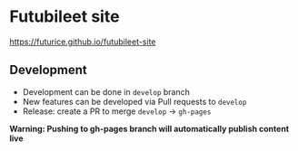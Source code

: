 # Futubileet site

https://futurice.github.io/futubileet-site


## Development

* Development can be done in `develop` branch
* New features can be developed via Pull requests to `develop`
* Release: create a PR to merge `develop` -> `gh-pages`

**Warning: Pushing to gh-pages branch will automatically publish content live**
